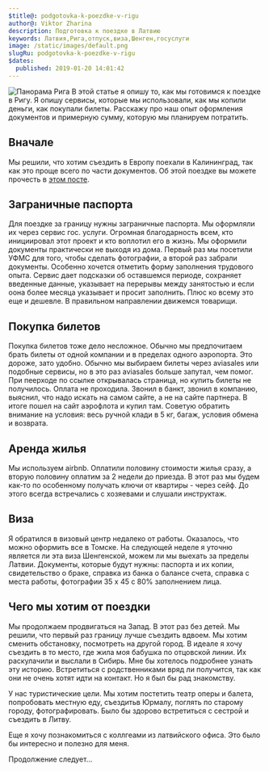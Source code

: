 ```yaml
---
$title@: podgotovka-k-poezdke-v-rigu
author@: Viktor Zharina
description: Подготовка к поездке в Латвию
keywords: Латвия,Рига,отпуск,виза,Шенген,госуслуги
image: /static/images/default.png
slugRu: podgotovka-k-poezdke-v-rigu
$dates:
  published: 2019-01-20 14:01:42
---
```

<div class="left">
  <img src="/static/images/riga/orig/riga_panorama.jpg" alt="Панорама Рига" />
  В этой статье я опишу то, как мы готовимся к поездке в Ригу. Я опишу сервисы, которые мы использовали, как мы копили деньги, как покупали билеты. Расскажу про наш опыт оформления документов и примерную сумму, которую мы планируем потратить.
</div>

## Вначале

Мы решили, что хотим съездить в Европу поехали в Калининград, так как это проще всего по части документов. Об этой поездке вы можете прочесть в [этом посте](https://viktor.zharina.info/posts/otpusk-v-kaliningrade/).

## Заграничные паспорта

Для поездке за границу нужны заграничные паспорта. Мы оформляли их через сервис гос. услуги. Огромная благодарность всем, кто инициировал этот проект и кто воплотил его в жизнь. 
Мы оформили документы практически не выходя из дома. Первый раз мы посетили УФМС для того, чтобы сделать фотографии, а второй раз забрали документы. Особенно хочется отметить форму заполнения трудового опыта. Сервис дает подсказки об оставшемся периоде, сохраняет введенные данные, указывает на перерывы между занятостью и если оона более месяца указывает и просит заполнить. Плюc ко всему это еще и дешевле. В правильном направлении движемся товарищи.

## Покупка билетов

Покупка билетов тоже дело несложное. Обычно мы предпочитаем брать билеты от одной компании и в пределах одного аэропорта. Это дороже, зато удобно. Обычно мы выбираем билеты через aviasales или подобные сервисы, но в это раз aviasales больше запутал, чем помог. При пеерходе по ссылке открывалась страница, но купить билеты не получилось. Оплата не проходила. Звонил в банкт, звонил в компанию, выяснил, что надо искать на самом сайте, а не на сайте партнера. В итоге пошел на сайт аэрофлота и купил там. 
Советую обратить внимание на условия: весь ручной клади в 5 кг, багаж, условия обмена и возврата.

## Аренда жилья

Мы используем airbnb. Оплатили половину стоимости жилья сразу, а вторую половину оплатим за 2 недели до приезда. В этот раз мы будем как-то по особенному 
получать ключи от квартиры - через сейф. До этого всегда встречались с хозяевами и слушали инструктаж.

## Виза

Я обратился в визовый центр недалеко от работы. Оказалось, что можно оформить все в Томске. На следующей неделе я уточню является ли эта виза Шенгенской, можем ли мы выехать за пределы Латвии.
Документы, которые будут нужны: паспорта и их копии, свидетельство о браке, справка из банка о балансе счета, справка с места работы, фотографии 35 х 45 с 80% заполнением лица. 

## Чего мы хотим от поездки

Мы продолжаем продвигаться на Запад. В этот раз без детей. Мы решили, что первый раз границу лучше съездить 
вдвоем. Мы хотим сменить обстановку, посмотреть на другой город. В идеале я хочу съездить в то место, где жила моя 
бабушка по отцовской линии. Их раскулачили и выслали в Сибирь. Мне бы хотелось подробнее узнать эту историю. 
Встретиться с родственниками вряд ли получится, так как они не очень хотят идти на контакт. Но я был бы рад 
знакомству.

У нас туристические цели. Мы хотим постетить театр оперы и балета, попробовать местную еду, съездитьв Юрмалу, 
поглять по старому городу, фотографировать. Было бы здорово встретиться с сестрой и съездить в Литву.

Еще я хочу познакомиться с коллгеами из латвийского офиса. Это было бы интересно и полезно для меня.

Продолжение следует...